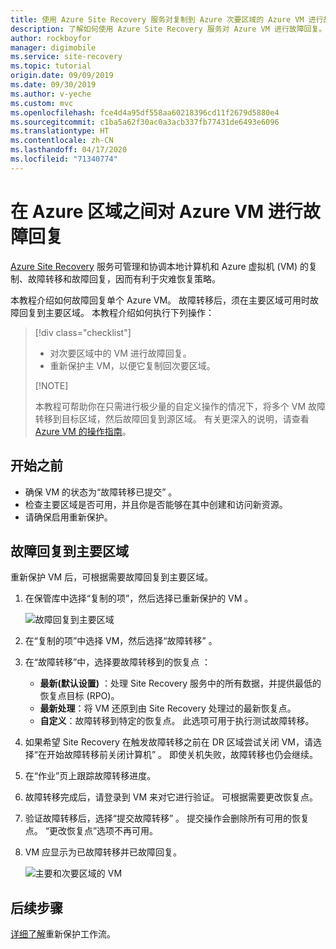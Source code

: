 ```yaml
---
title: 使用 Azure Site Recovery 服务对复制到 Azure 次要区域的 Azure VM 进行故障回复，以实现灾难恢复。
description: 了解如何使用 Azure Site Recovery 服务对 Azure VM 进行故障回复。
author: rockboyfor
manager: digimobile
ms.service: site-recovery
ms.topic: tutorial
origin.date: 09/09/2019
ms.date: 09/30/2019
ms.author: v-yeche
ms.custom: mvc
ms.openlocfilehash: fce4d4a95df558aa60218396cd11f2679d5880e4
ms.sourcegitcommit: c1ba5a62f30ac0a3acb337fb77431de6493e6096
ms.translationtype: HT
ms.contentlocale: zh-CN
ms.lasthandoff: 04/17/2020
ms.locfileid: "71340774"
---
```

# <a name="fail-back-an-azure-vm-between-azure-regions"></a>在 Azure 区域之间对 Azure VM 进行故障回复

[Azure Site Recovery](site-recovery-overview.md) 服务可管理和协调本地计算机和 Azure 虚拟机 (VM) 的复制、故障转移和故障回复，因而有利于灾难恢复策略。

本教程介绍如何故障回复单个 Azure VM。 故障转移后，须在主要区域可用时故障回复到主要区域。 本教程介绍如何执行下列操作：

> [!div class="checklist"]
> 
> * 对次要区域中的 VM 进行故障回复。
> * 重新保护主 VM，以便它复制回次要区域。
> 
> [!NOTE]
> 
> 本教程可帮助你在只需进行极少量的自定义操作的情况下，将多个 VM 故障转移到目标区域，然后故障回复到源区域。 有关更深入的说明，请查看 [Azure VM 的操作指南](/virtual-machines/windows/)。

## <a name="before-you-start"></a>开始之前

* 确保 VM 的状态为“故障转移已提交”  。
* 检查主要区域是否可用，并且你是否能够在其中创建和访问新资源。
* 请确保启用重新保护。

## <a name="fail-back-to-the-primary-region"></a>故障回复到主要区域

重新保护 VM 后，可根据需要故障回复到主要区域。

1. 在保管库中选择“复制的项”，然后选择已重新保护的 VM  。

    ![故障回复到主要区域](./media/site-recovery-azure-to-azure-failback/azure-to-azure-failback.png)

2. 在“复制的项”中选择 VM，然后选择“故障转移”   。
3. 在“故障转移”中，选择要故障转移到的恢复点  ：
    - **最新(默认设置)** ：处理 Site Recovery 服务中的所有数据，并提供最低的恢复点目标 (RPO)。
    - **最新处理**：将 VM 还原到由 Site Recovery 处理过的最新恢复点。
    - **自定义**：故障转移到特定的恢复点。 此选项可用于执行测试故障转移。
4. 如果希望 Site Recovery 在触发故障转移之前在 DR 区域尝试关闭 VM，请选择“在开始故障转移前关闭计算机”  。 即使关机失败，故障转移也仍会继续。 
5. 在“作业”页上跟踪故障转移进度。 
6. 故障转移完成后，请登录到 VM 来对它进行验证。 可根据需要更改恢复点。
7. 验证故障转移后，选择“提交故障转移”  。 提交操作会删除所有可用的恢复点。 “更改恢复点”选项不再可用。
8. VM 应显示为已故障转移并已故障回复。

    ![主要和次要区域的 VM](./media/site-recovery-azure-to-azure-failback/azure-to-azure-failback-vm-view.png)

## <a name="next-steps"></a>后续步骤

[详细了解](azure-to-azure-how-to-reprotect.md#what-happens-during-reprotection)重新保护工作流。

<!--Update_Description: wording update -->
